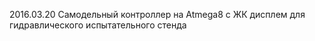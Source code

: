 2016.03.20 
Самодельный контроллер на Atmega8 с ЖК дисплем для гидравлического испытательного стенда
